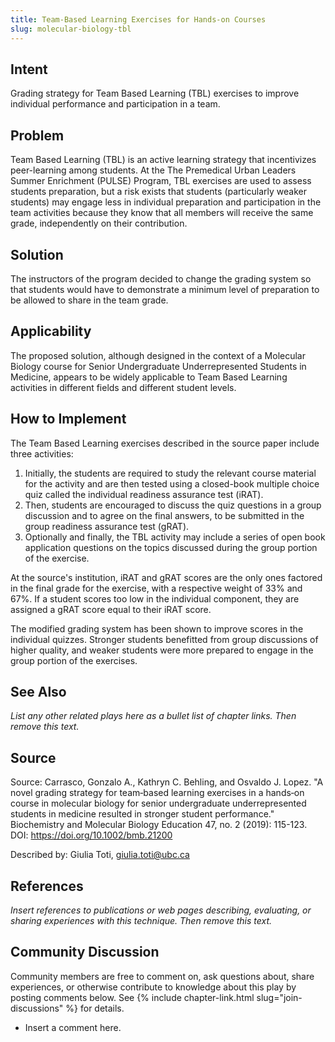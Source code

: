 ```yaml
---
title: Team-Based Learning Exercises for Hands-on Courses
slug: molecular-biology-tbl
---
```

## Intent

Grading strategy for Team Based Learning (TBL) exercises to improve individual performance and participation in a team.

## Problem

Team Based Learning (TBL) is an active learning strategy that incentivizes peer-learning among students. At the The 
Premedical Urban Leaders Summer Enrichment (PULSE) Program, TBL exercises are used to assess students preparation, 
but a risk exists that students (particularly weaker students) may engage less in individual preparation and 
participation in the team activities because they know that all members will receive the same grade, 
independently on their contribution.
 
## Solution

The instructors of the program decided to change the grading system so that students would have to demonstrate a minimum level of preparation to be allowed to share in the team grade.

## Applicability

The proposed solution, although designed in the context of a Molecular Biology course for Senior Undergraduate Underrepresented Students in Medicine, appears to be widely applicable to Team Based Learning activities in different fields and different student levels.


## How to Implement

The Team Based Learning exercises described in the source paper include three activities:
1. Initially, the students are required to study the relevant course material for the activity and are then tested using a closed-book multiple choice quiz called the individual readiness assurance test (iRAT).
2. Then, students are encouraged to discuss the quiz questions in a group discussion and to agree on the final answers, to be submitted in the group readiness assurance test (gRAT).
3. Optionally and finally, the TBL activity may include a series of open book application questions on the topics discussed during the group portion of the exercise.

At the source's institution, iRAT and gRAT scores are the only ones factored in the final grade for the exercise, with a respective weight of 33\% and 67\%. If a student scores too low in the individual component, they are assigned a gRAT score equal to their iRAT score.

The modified grading system has been shown to improve scores in the individual quizzes. Stronger students benefitted from group discussions of higher quality, and weaker students were more prepared to engage in the group portion of the exercises.

## See Also

_List any other related plays here as a bullet list of chapter links.
Then remove this text._

## Source

Source: Carrasco, Gonzalo A., Kathryn C. Behling, and Osvaldo J. Lopez. "A novel grading strategy for team‐based learning exercises in a hands‐on course in molecular biology for senior undergraduate underrepresented students in medicine resulted in stronger student performance." Biochemistry and Molecular Biology Education 47, no. 2 (2019): 115-123. DOI: https://doi.org/10.1002/bmb.21200

Described by: Giulia Toti, giulia.toti@ubc.ca

## References

_Insert references to publications or web pages describing, evaluating, or
sharing experiences with this technique. Then remove this text._


## Community Discussion

Community members are free to comment on, ask questions about, share
experiences, or otherwise contribute to knowledge about this play by
posting comments below.
See {% include chapter-link.html slug="join-discussions" %} for details.

* Insert a comment here.
